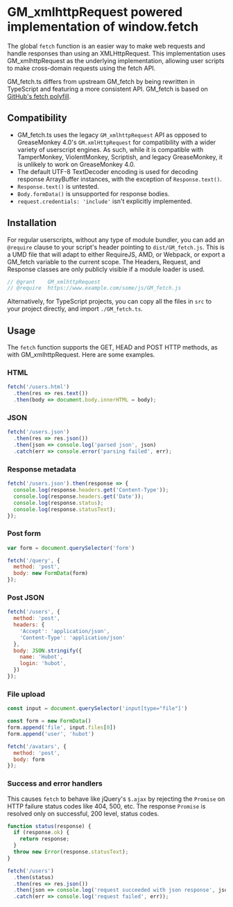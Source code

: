 # GM_xmlhttpRequest powered implementation of window.fetch

The global `fetch` function is an easier way to make web requests and handle responses than using an XMLHttpRequest.
This implementation uses GM_xmlhttpRequest as the underlying implementation, allowing user scripts to make cross-domain
requests using the fetch API.

GM_fetch.ts differs from upstream GM_fetch by being rewritten in TypeScript and featuring a more consistent API.
GM_fetch is based on [GitHub's fetch polyfill](https://github.com/github/fetch).

## Compatibility

- GM_fetch.ts uses the legacy `GM_xmlhttpRequest` API as opposed to GreaseMonkey 4.0's `GM.xmlHttpRequest` for
  compatibility with a wider variety of userscript engines. As such, while it is compatible with TamperMonkey,
  ViolentMonkey, Scriptish, and legacy GreaseMonkey, it is unlikely to work on GreaseMonkey 4.0.
- The default UTF-8 TextDecoder encoding is used for decoding response ArrayBuffer instances, with the exception of
  `Response.text()`.
- `Response.text()` is untested.
- `Body.formData()` is unsupported for response bodies.
- `request.credentials: 'include'` isn't explicitly implemented.

## Installation

For regular userscripts, without any type of module bundler, you can add an `@require` clause to your script's header
pointing to `dist/GM_fetch.js`. This is a UMD file that will adapt to either RequireJS, AMD, or Webpack, or export a
GM_fetch variable to the current scope. The Headers, Request, and Response classes are only publicly visible if a module
loader is used.

```javascript
// @grant    GM_xmlhttpRequest
// @require  https://www.example.com/some/js/GM_fetch.js
```

Alternatively, for TypeScript projects, you can copy all the files in `src` to your project directly, and import
`./GM_fetch.ts`.

## Usage

The `fetch` function supports the GET, HEAD and POST HTTP methods, as with GM_xmlhttpRequest. Here are some examples.

### HTML

```javascript
fetch('/users.html')
  .then(res => res.text())
  .then(body => document.body.innerHTML = body);
```

### JSON

```javascript
fetch('/users.json')
  .then(res => res.json())
  .then(json => console.log('parsed json', json)
  .catch(err => console.error('parsing failed', err);
```

### Response metadata

```javascript
fetch('/users.json').then(response => {
  console.log(response.headers.get('Content-Type'));
  console.log(response.headers.get('Date'));
  console.log(response.status);
  console.log(response.statusText);
});
```

### Post form

```javascript
var form = document.querySelector('form')

fetch('/query', {
  method: 'post',
  body: new FormData(form)
});
```

### Post JSON

```javascript
fetch('/users', {
  method: 'post',
  headers: {
    'Accept': 'application/json',
    'Content-Type': 'application/json'
  },
  body: JSON.stringify({
    name: 'Hubot',
    login: 'hubot',
  })
});
```

### File upload

```javascript
const input = document.querySelector('input[type="file"]')

const form = new FormData()
form.append('file', input.files[0])
form.append('user', 'hubot')

fetch('/avatars', {
  method: 'post',
  body: form
});
```

### Success and error handlers

This causes `fetch` to behave like jQuery's `$.ajax` by rejecting the `Promise`
on HTTP failure status codes like 404, 500, etc. The response `Promise` is
resolved only on successful, 200 level, status codes.

```javascript
function status(response) {
  if (response.ok) {
    return response;
  }
  throw new Error(response.statusText);
}

fetch('/users')
  .then(status)
  .then(res => res.json())
  .then(json => console.log('request succeeded with json response', json))
  .catch(err => console.log('request failed', err));
```
